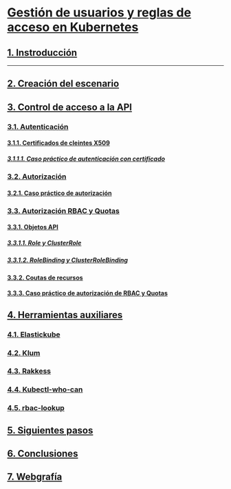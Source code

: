 # [Gestión de usuarios y reglas de acceso en Kubernetes](https://github.com/PalomaR88/Gestion_de_usuarios_y_reglas_de_acceso_en_Kubernetes/blob/master/Proyecto.md#gesti%C3%B3n-de-usuarios-y-reglas-de-acceso-en-kubernetes)

## [1. Instroducción](https://github.com/PalomaR88/Gestion_de_usuarios_y_reglas_de_acceso_en_Kubernetes/blob/master/Proyecto.md#1-introducci%C3%B3n)
---

## [2. Creación del escenario](https://github.com/PalomaR88/Gestion_de_usuarios_y_reglas_de_acceso_en_Kubernetes/blob/master/Proyecto.md#2-creaci%C3%B3n-del-escenario-y-recomendaciones)


## [3. Control de acceso a la API](https://github.com/PalomaR88/Gestion_de_usuarios_y_reglas_de_acceso_en_Kubernetes/blob/master/Proyecto.md#3-control-de-acceso-a-la-api)

### [    3.1. Autenticación](https://github.com/PalomaR88/Gestion_de_usuarios_y_reglas_de_acceso_en_Kubernetes/blob/master/Proyecto.md#31-autenticaci%C3%B3n)
#### [3.1.1. Certificados de cleintes X509](https://github.com/PalomaR88/Gestion_de_usuarios_y_reglas_de_acceso_en_Kubernetes/blob/master/Proyecto.md#311-certificados-de-cliente-x5099)
##### [3.1.1.1. Caso práctico de autenticación con certificado](https://github.com/PalomaR88/Gestion_de_usuarios_y_reglas_de_acceso_en_Kubernetes/blob/master/Proyecto.md#3111-caso-pr%C3%A1ctico-de-autenticaci%C3%B3n-con-certificado)

### [3.2. Autorización](https://github.com/PalomaR88/Gestion_de_usuarios_y_reglas_de_acceso_en_Kubernetes/blob/master/Proyecto.md#32-autorizaci%C3%B3n)
#### [3.2.1. Caso práctico de autorización](https://github.com/PalomaR88/Gestion_de_usuarios_y_reglas_de_acceso_en_Kubernetes/blob/master/Proyecto.md#321-caso-pr%C3%A1ctico-de-autorizaci%C3%B3n)

### [3.3. Autorización RBAC y Quotas](https://github.com/PalomaR88/Gestion_de_usuarios_y_reglas_de_acceso_en_Kubernetes/blob/master/Proyecto.md#33-autorizaci%C3%B3n-rbac-y-quotas)
#### [3.3.1. Objetos API](https://github.com/PalomaR88/Gestion_de_usuarios_y_reglas_de_acceso_en_Kubernetes/blob/master/Proyecto.md#331-objetos-api)
##### [3.3.1.1. Role y ClusterRole](https://github.com/PalomaR88/Gestion_de_usuarios_y_reglas_de_acceso_en_Kubernetes/blob/master/Proyecto.md#3311-role-y-clusterrole)
##### [3.3.1.2. RoleBinding y ClusterRoleBinding](https://github.com/PalomaR88/Gestion_de_usuarios_y_reglas_de_acceso_en_Kubernetes/blob/master/Proyecto.md#3312-rolebinding-y-clusterrolebinding)
#### [3.3.2. Coutas de recursos](https://github.com/PalomaR88/Gestion_de_usuarios_y_reglas_de_acceso_en_Kubernetes/blob/master/Proyecto.md#232-cuotas-de-recursos)
#### [3.3.3. Caso práctico de autorización de RBAC y Quotas](https://github.com/PalomaR88/Gestion_de_usuarios_y_reglas_de_acceso_en_Kubernetes/blob/master/Proyecto.md#333-caso-pr%C3%A1ctico-de-autorizaci%C3%B3n-rbac-y-quotas)


## [4. Herramientas auxiliares](https://github.com/PalomaR88/Gestion_de_usuarios_y_reglas_de_acceso_en_Kubernetes/blob/master/Proyecto.md#4-herramientas-auxiliares)

### [4.1. Elastickube](https://github.com/PalomaR88/Gestion_de_usuarios_y_reglas_de_acceso_en_Kubernetes/blob/master/Proyecto.md#41-elastickube)

### [4.2. Klum](https://github.com/PalomaR88/Gestion_de_usuarios_y_reglas_de_acceso_en_Kubernetes/blob/master/Proyecto.md#42-klum)

### [4.3. Rakkess](https://github.com/PalomaR88/Gestion_de_usuarios_y_reglas_de_acceso_en_Kubernetes/blob/master/Proyecto.md#43-rakkess)

### [4.4. Kubectl-who-can](https://github.com/PalomaR88/Gestion_de_usuarios_y_reglas_de_acceso_en_Kubernetes/blob/master/Proyecto.md#44-kubect-who-can)

### [4.5. rbac-lookup](https://github.com/PalomaR88/Gestion_de_usuarios_y_reglas_de_acceso_en_Kubernetes/blob/master/Proyecto.md#45-rbac-lookup)


## [5. Siguientes pasos](https://github.com/PalomaR88/Gestion_de_usuarios_y_reglas_de_acceso_en_Kubernetes/blob/master/Proyecto.md#5-siguientes-pasos)


## [6. Conclusiones](https://github.com/PalomaR88/Gestion_de_usuarios_y_reglas_de_acceso_en_Kubernetes/blob/master/Proyecto.md#6-conclusiones)


## [7. Webgrafía](https://github.com/PalomaR88/Gestion_de_usuarios_y_reglas_de_acceso_en_Kubernetes/blob/master/Proyecto.md#7-webgraf%C3%ADa)